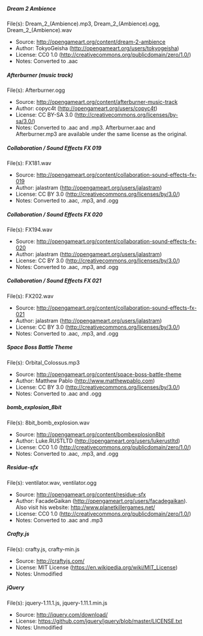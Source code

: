 ##### Dream 2 Ambience
File(s): Dream_2_(Ambience).mp3, Dream_2_(Ambience).ogg, Dream_2_(Ambience).wav
- Source: http://opengameart.org/content/dream-2-ambience
- Author: TokyoGeisha (http://opengameart.org/users/tokyogeisha)
- License: CC0 1.0 (http://creativecommons.org/publicdomain/zero/1.0/)
- Notes: Converted to .aac

##### Afterburner (music track)
File(s): Afterburner.ogg
- Source: http://opengameart.org/content/afterburner-music-track
- Author: copyc4t (http://opengameart.org/users/copyc4t)
- License: CC BY-SA 3.0 (http://creativecommons.org/licenses/by-sa/3.0/)
- Notes: Converted to .aac and .mp3. Afterburner.aac and Afterburner.mp3 are available under the same license as the original.

##### Collaboration / Sound Effects FX 019
File(s): FX181.wav
- Source: http://opengameart.org/content/collaboration-sound-effects-fx-019
- Author: jalastram (http://opengameart.org/users/jalastram)
- License: CC BY 3.0 (http://creativecommons.org/licenses/by/3.0/)
- Notes: Converted to .aac, .mp3, and .ogg

##### Collaboration / Sound Effects FX 020
File(s): FX194.wav
- Source: http://opengameart.org/content/collaboration-sound-effects-fx-020
- Author: jalastram (http://opengameart.org/users/jalastram)
- License: CC BY 3.0 (http://creativecommons.org/licenses/by/3.0/)
- Notes: Converted to .aac, .mp3, and .ogg

##### Collaboration / Sound Effects FX 021
File(s): FX202.wav
- Source: http://opengameart.org/content/collaboration-sound-effects-fx-021
- Author: jalastram (http://opengameart.org/users/jalastram)
- License: CC BY 3.0 (http://creativecommons.org/licenses/by/3.0/)
- Notes: Converted to .aac, .mp3, and .ogg

##### Space Boss Battle Theme
File(s): Orbital_Colossus.mp3
- Source: http://opengameart.org/content/space-boss-battle-theme
- Author: Matthew Pablo (http://www.matthewpablo.com)
- License: CC BY 3.0 (http://creativecommons.org/licenses/by/3.0/)
- Notes: Converted to .aac and .ogg

##### bomb_explosion_8bit
File(s): 8bit_bomb_explosion.wav
- Source: http://opengameart.org/content/bombexplosion8bit
- Author: Luke.RUSTLTD (http://opengameart.org/users/lukerustltd)
- License: CC0 1.0 (http://creativecommons.org/publicdomain/zero/1.0/)
- Notes: Converted to .aac, .mp3, and .ogg

##### Residue-sfx
File(s): ventilator.wav, ventilator.ogg
- Source: http://opengameart.org/content/residue-sfx
- Author: FacadeGaikan (http://opengameart.org/users/facadegaikan). Also visit his website: http://www.planetkillergames.net/
- License: CC0 1.0 (http://creativecommons.org/publicdomain/zero/1.0/)
- Notes: Converted to .aac and .mp3

##### Crafty.js
File(s): crafty.js, crafty-min.js
- Source: http://craftyjs.com/
- License: MIT License (https://en.wikipedia.org/wiki/MIT_License)
- Notes: Unmodified

##### jQuery
File(s): jquery-1.11.1.js, jquery-1.11.1.min.js
- Source: http://jquery.com/download/
- License: https://github.com/jquery/jquery/blob/master/LICENSE.txt
- Notes: Unmodified

